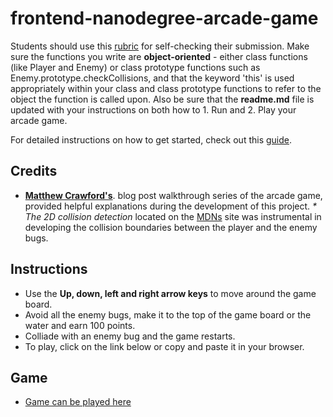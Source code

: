 frontend-nanodegree-arcade-game
=============================== 

Students should use this [rubric](https://review.udacity.com/#!/projects/2696458597/rubric) for self-checking their submission. Make sure the functions you write are **object-oriented** - either class functions (like Player and Enemy) or class prototype functions such as Enemy.prototype.checkCollisions, and that the keyword 'this' is used appropriately within your class and class prototype functions to refer to the object the function is called upon. Also be sure that the **readme.md** file is updated with your instructions on both how to 1. Run and 2. Play your arcade game.

For detailed instructions on how to get started, check out this [guide](https://docs.google.com/document/d/1v01aScPjSWCCWQLIpFqvg3-vXLH2e8_SZQKC8jNO0Dc/pub?embedded=true).

## Credits
* [**Matthew Crawford's**](https://matthewcranford.com/blog/). blog post walkthrough series of the arcade game, provided helpful explanations during the development of this project.
_* The 2D collision detection_ located on the [MDNs](https://developer.mozilla.org/en-US/docs/Games/Techniques/2D_collision_detection) site was instrumental in developing the collision boundaries between the player and the enemy bugs. 

## Instructions
* Use the __Up, down, left and right arrow keys__ to move around the game board.
* Avoid all the enemy bugs, make it to the top of the game board or the water and earn 100 points.
* Colliade with an enemy bug and the game restarts.
* To play, click on the link below or copy and paste it in your browser.


## Game 
* [Game can be played here](https://bviengineer.github.io/frontend-nanodegree-arcade-game/)

